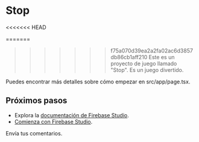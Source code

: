 # Stop
<<<<<<< HEAD

=======
      
>>>>>>> f75a070d39ea2a2fa02ac6d3857db86cb1aff210
Este es un proyecto de juego llamado "Stop". Es un juego divertido.

Puedes encontrar más detalles sobre cómo empezar en src/app/page.tsx.

## Próximos pasos

* Explora la [documentación de Firebase Studio](/docs/studio).
* [Comienza con Firebase Studio](https://studio.firebase.google.com/).

Envía tus comentarios.
